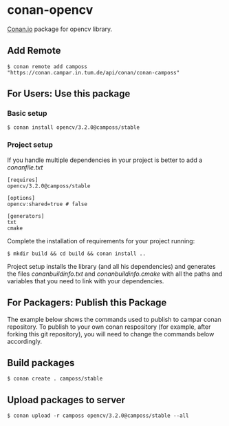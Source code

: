 # conan-opencv

[Conan.io](https://conan.io) package for opencv library. 

## Add Remote

    $ conan remote add camposs "https://conan.campar.in.tum.de/api/conan/conan-camposs"


## For Users: Use this package

### Basic setup

    $ conan install opencv/3.2.0@camposs/stable

### Project setup

If you handle multiple dependencies in your project is better to add a *conanfile.txt*
    
    [requires]
    opencv/3.2.0@camposs/stable

    [options]
    opencv:shared=true # false
    
    [generators]
    txt
    cmake

Complete the installation of requirements for your project running:</small></span>

    $ mkdir build && cd build && conan install .. 

Project setup installs the library (and all his dependencies) and generates the files *conanbuildinfo.txt* and *conanbuildinfo.cmake* with all the paths and variables that you need to link with your dependencies.

## For Packagers: Publish this Package

The example below shows the commands used to publish to campar conan repository. To publish to your own conan respository (for example, after forking this git repository), you will need to change the commands below accordingly. 

## Build packages

    $ conan create . camposs/stable

## Upload packages to server

    $ conan upload -r camposs opencv/3.2.0@camposs/stable --all    
